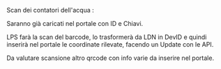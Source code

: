 Scan dei contatori dell'acqua :

Saranno già caricati nel portale con ID e Chiavi.

LPS farà la scan del barcode, lo trasformerà da LDN in DevID e quindi inserirà nel portale le coordinate rilevate, facendo un Update con le API.

Da valutare scansione altro qrcode con info varie da inserire nel portale.

